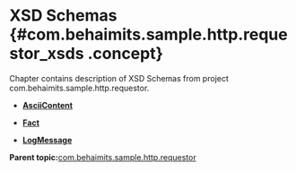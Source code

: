 # XSD Schemas {#com.behaimits.sample.http.requestor_xsds .concept}

Chapter contains description of XSD Schemas from project com.behaimits.sample.http.requestor.

-   **[AsciiContent](../../../projects/com.behaimits.sample.http.requestor/Schemas/AsciiContent.xsd.md)**  

-   **[Fact](../../../projects/com.behaimits.sample.http.requestor/Schemas/Fact.xsd.md)**  

-   **[LogMessage](../../../projects/com.behaimits.sample.http.requestor/Schemas/LogMessage.xsd.md)**  


**Parent topic:**[com.behaimits.sample.http.requestor](../../../projects/com.behaimits.sample.http.requestor/com.behaimits.sample.http.requestor.md)

